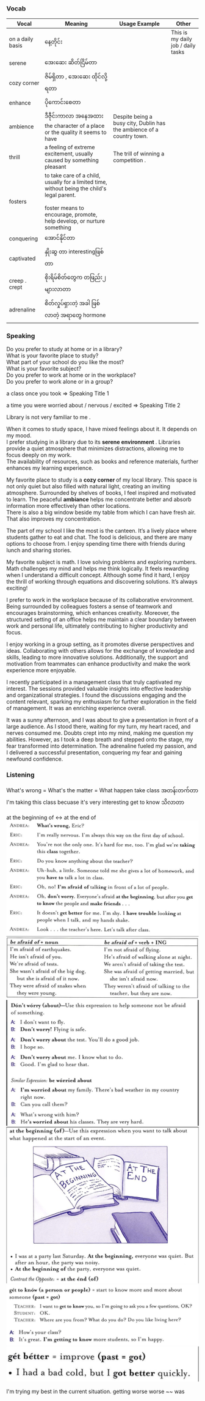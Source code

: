 
### Vocab
| Vocal | Meaning | Usage Example | Other 
|-------|-------|-------|-------
| on a daily basis | နေ့တိုင်း  | | This is my daily job / daily tasks 
| serene | အေးဆေး ဆိတ်ငြိမ်တာ | | 
| cozy corner | ဇိမ်ရှိတာ , အေးဆေး ထိုင်လို့ရတာ | | 
| enhance | ပိုကောင်းစေတာ | | 
| ambience | ဒီဇီုင်းကာလာ အနေအထား the character of a place or the quality it seems to have| Despite being a busy city, Dublin has the ambience of a country town.| 
| thrill | a feeling of extreme excitement, usually caused by something pleasant| The trill of winning a competition .  | 
| fosters | to take care of a child, usually for a limited time, without being the child's legal parent. <br> <br> foster means to encourage, promote, help develop, or nurture something | | 
| conquering| အောင်နိုင်တာ | | 
| captivated | နှိုးဆွ တာ interestingဖြစ်တာ  | | 
| creep . crept | စိုးရိမ်စိတ်တွေက တဖြည်း၂ များလာတာ | | 
| adrenaline | စိတ်လှုပ်ရှားတဲ့ အခါ ဖြစ် လာတဲ့ အရာတွေ hormone <br> | | 


### Speaking
Do you prefer to study at home or in a library?  
What is your favorite place to study?  
What part of your school do you like the most?  
What is your favorite subject?  
Do you prefer to work at home or in the workplace?  
Do you prefer to work alone or in a group?  

a class once you took => Speaking Title 1 

a time you were worried about / nervous / excited => Speaking Title 2

Library is not very familiar to me .

When it comes to study space, I have mixed feelings about it. It depends on my mood.  
I prefer studying in a library due to its <b> serene environment </b>. Libraries provide a quiet atmosphere that minimizes distractions, allowing me to focus deeply on my work.   
The availability of resources, such as books and reference materials, further enhances my learning experience. 

My favorite place to study is a <b> cozy corner </b> of my local library. This space is not only quiet but also filled with natural light, creating an inviting atmosphere. Surrounded by shelves of books, I feel inspired and motivated to learn. The peaceful <b> ambiance </b> helps me concentrate better and absorb information more effectively than other locations.  
There is also a big window beside my table from which I can have fresh air. That also improves my concentration.

The part of my school I like the most is the canteen. It’s a lively place where students gather to eat and chat. The food is delicious, and there are many options to choose from. I enjoy spending time there with friends during lunch and sharing stories.

My favorite subject is math. I love solving problems and exploring numbers. Math challenges my mind and helps me think logically. It feels rewarding when I understand a difficult concept. Although some find it hard, I enjoy the thrill of working through equations and discovering solutions. It’s always exciting!

I prefer to work in the workplace because of its collaborative environment. Being surrounded by colleagues fosters a sense of teamwork and encourages brainstorming, which enhances creativity. Moreover, the structured setting of an office helps me maintain a clear boundary between work and personal life, ultimately contributing to higher productivity and focus.

I enjoy working in a group setting, as it promotes diverse perspectives and ideas. Collaborating with others allows for the exchange of knowledge and skills, leading to more innovative solutions. Additionally, the support and motivation from teammates can enhance productivity and make the work experience more enjoyable.

I recently participated in a management class that truly captivated my interest. The sessions provided valuable insights into effective leadership and organizational strategies. I found the discussions engaging and the content relevant, sparking my enthusiasm for further exploration in the field of management. It was an enriching experience overall.

It was a sunny afternoon, and I was about to give a presentation in front of a large audience. As I stood there, waiting for my turn, my heart raced, and nerves consumed me. Doubts crept into my mind, making me question my abilities. However, as I took a deep breath and stepped onto the stage, my fear transformed into determination. The adrenaline fueled my passion, and I delivered a successful presentation, conquering my fear and gaining newfound confidence.

### Listening 

What's wrong = What's the matter = What happen
take class အတန်းတက်တာ
I'm taking this class becuase it's very interesting
get to know သိလာတာ

at the beginning of ↔️ at the end of 
![Listing 1](./image/3_1.png)  
![Listing 1](./image/3_2.png)  
![Listing 1](./image/3_3.png)  
![Listing 1](./image/3_4.png)  
![Listing 1](./image/3_5.png)  
![Listing 1](./image/3_6.png)  

I'm trying my best in the current situation.
getting worse 
worse ~~ was 
